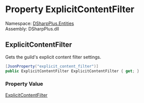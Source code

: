 # Property ExplicitContentFilter

Namespace: [DSharpPlus.Entities](DSharpPlus.Entities.md)  
Assembly: DSharpPlus.dll

## <a id="DSharpPlus_Entities_DiscordGuild_ExplicitContentFilter"></a>ExplicitContentFilter

Gets the guild's explicit content filter settings.

```csharp
[JsonProperty("explicit_content_filter")]
public ExplicitContentFilter ExplicitContentFilter { get; }
```

### Property Value

[ExplicitContentFilter](DSharpPlus.Entities.ExplicitContentFilter.md)

